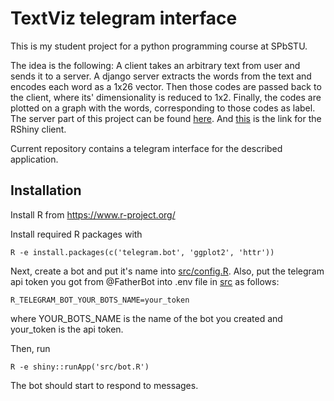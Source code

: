 # TextViz telegram interface

This is my student project for a python programming course at SPbSTU.

The idea is the following:
A client takes an arbitrary text from user and sends it to a server. A django server extracts the words from the text and encodes each word as a 1x26 vector. Then those codes are passed back to the client, where its' dimensionality is reduced to 1x2. Finally, the codes are plotted on a graph with the words, corresponding to those codes as label. The server part of this project can be found [here](https://github.com/nineleven/textviz-server). And [this](https://github.com/nineleven/text-data-visualization/edit/develop/README.md) is the link for the RShiny client.

Current repository contains a telegram interface for the described application.

## Installation
Install R from https://www.r-project.org/

Install required R packages with
```
R -e install.packages(c('telegram.bot', 'ggplot2', 'httr'))
```
Next, create a bot and put it's name into [src/config.R](src/config.R). Also, put the telegram api token you got from @FatherBot into .env file in [src](src) as follows:
```
R_TELEGRAM_BOT_YOUR_BOTS_NAME=your_token
```
where YOUR_BOTS_NAME is the name of the bot you created and your_token is the api token.

Then, run
```
R -e shiny::runApp('src/bot.R')
```
The bot should start to respond to messages.
